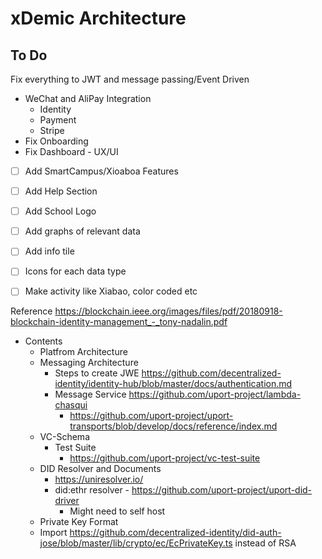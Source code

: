# xDemic Architecture
## To Do
Fix everything to JWT and message passing/Event Driven<br/>
* WeChat and AliPay Integration <br/>
	* Identity
	* Payment
	* Stripe
* Fix Onboarding
* Fix Dashboard - UX/UI
- [ ] Add SmartCampus/Xioaboa Features
- [ ] Add Help Section
- [ ] Add School Logo
- [ ] Add graphs of relevant data
- [ ] Add info tile
- [ ] Icons for each data type
- [ ] Make activity like Xiabao, color coded etc


Reference https://blockchain.ieee.org/images/files/pdf/20180918-blockchain-identity-management_-_tony-nadalin.pdf
* Contents
	* Platfrom Architecture
	* Messaging Architecture
		* Steps to create JWE https://github.com/decentralized-identity/identity-hub/blob/master/docs/authentication.md
		* Message Service https://github.com/uport-project/lambda-chasqui
			* https://github.com/uport-project/uport-transports/blob/develop/docs/reference/index.md
	* VC-Schema
		* Test Suite
			* https://github.com/uport-project/vc-test-suite
	* DID Resolver and Documents
		* https://uniresolver.io/
		* did:ethr resolver - https://github.com/uport-project/uport-did-driver 
			* Might need to self host
	* Private Key Format
	* Import https://github.com/decentralized-identity/did-auth-jose/blob/master/lib/crypto/ec/EcPrivateKey.ts instead of RSA

